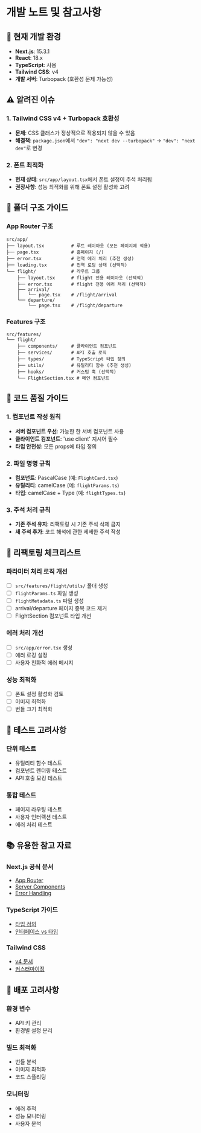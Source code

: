 # 개발 노트 및 참고사항

## 🔧 현재 개발 환경

- **Next.js**: 15.3.1
- **React**: 18.x
- **TypeScript**: 사용
- **Tailwind CSS**: v4
- **개발 서버**: Turbopack (호환성 문제 가능성)

## ⚠️ 알려진 이슈

### 1. Tailwind CSS v4 + Turbopack 호환성
- **문제**: CSS 클래스가 정상적으로 적용되지 않을 수 있음
- **해결책**: `package.json`에서 `"dev": "next dev --turbopack"` → `"dev": "next dev"`로 변경

### 2. 폰트 최적화
- **현재 상태**: `src/app/layout.tsx`에서 폰트 설정이 주석 처리됨
- **권장사항**: 성능 최적화를 위해 폰트 설정 활성화 고려

## 📁 폴더 구조 가이드

### App Router 구조
```
src/app/
├── layout.tsx          # 루트 레이아웃 (모든 페이지에 적용)
├── page.tsx            # 홈페이지 (/)
├── error.tsx           # 전역 에러 처리 (추천 생성)
├── loading.tsx         # 전역 로딩 상태 (선택적)
└── flight/             # 라우트 그룹
    ├── layout.tsx      # flight 전용 레이아웃 (선택적)
    ├── error.tsx       # flight 전용 에러 처리 (선택적)
    ├── arrival/
    │   └── page.tsx    # /flight/arrival
    └── departure/
        └── page.tsx    # /flight/departure
```

### Features 구조
```
src/features/
└── flight/
    ├── components/     # 클라이언트 컴포넌트
    ├── services/       # API 호출 로직
    ├── types/          # TypeScript 타입 정의
    ├── utils/          # 유틸리티 함수 (추천 생성)
    ├── hooks/          # 커스텀 훅 (선택적)
    └── FlightSection.tsx # 메인 컴포넌트
```

## 🎯 코드 품질 가이드

### 1. 컴포넌트 작성 원칙
- **서버 컴포넌트 우선**: 가능한 한 서버 컴포넌트 사용
- **클라이언트 컴포넌트**: 'use client' 지시어 필수
- **타입 안전성**: 모든 props에 타입 정의

### 2. 파일 명명 규칙
- **컴포넌트**: PascalCase (예: `FlightCard.tsx`)
- **유틸리티**: camelCase (예: `flightParams.ts`)
- **타입**: camelCase + Type (예: `flightTypes.ts`)

### 3. 주석 처리 규칙
- **기존 주석 유지**: 리팩토링 시 기존 주석 삭제 금지
- **새 주석 추가**: 코드 해석에 관한 세세한 주석 작성

## 🔄 리팩토링 체크리스트

### 파라미터 처리 로직 개선
- [ ] `src/features/flight/utils/` 폴더 생성
- [ ] `flightParams.ts` 파일 생성
- [ ] `flightMetadata.ts` 파일 생성
- [ ] arrival/departure 페이지 중복 코드 제거
- [ ] FlightSection 컴포넌트 타입 개선

### 에러 처리 개선
- [ ] `src/app/error.tsx` 생성
- [ ] 에러 로깅 설정
- [ ] 사용자 친화적 에러 메시지

### 성능 최적화
- [ ] 폰트 설정 활성화 검토
- [ ] 이미지 최적화
- [ ] 번들 크기 최적화

## 🧪 테스트 고려사항

### 단위 테스트
- 유틸리티 함수 테스트
- 컴포넌트 렌더링 테스트
- API 호출 모킹 테스트

### 통합 테스트
- 페이지 라우팅 테스트
- 사용자 인터랙션 테스트
- 에러 처리 테스트

## 📚 유용한 참고 자료

### Next.js 공식 문서
- [App Router](https://nextjs.org/docs/app)
- [Server Components](https://nextjs.org/docs/app/building-your-application/rendering/server-components)
- [Error Handling](https://nextjs.org/docs/app/building-your-application/routing/error-handling)

### TypeScript 가이드
- [타입 정의](https://www.typescriptlang.org/docs/)
- [인터페이스 vs 타입](https://www.typescriptlang.org/docs/handbook/2/everyday-types.html#differences-between-type-aliases-and-interfaces)

### Tailwind CSS
- [v4 문서](https://tailwindcss.com/docs)
- [커스터마이징](https://tailwindcss.com/docs/configuration)

## 🚀 배포 고려사항

### 환경 변수
- API 키 관리
- 환경별 설정 분리

### 빌드 최적화
- 번들 분석
- 이미지 최적화
- 코드 스플리팅

### 모니터링
- 에러 추적
- 성능 모니터링
- 사용자 분석 